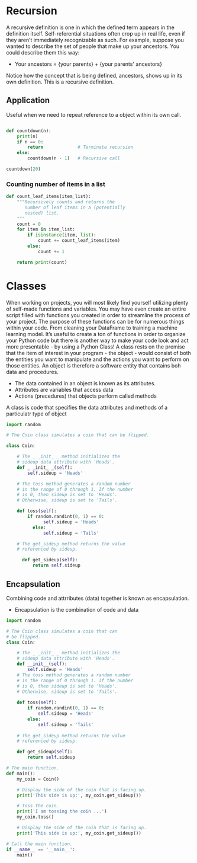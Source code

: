 # Recursion

A recursive definition is one in which the defined term appears in the definition itself. Self-referential situations often crop up in real life, even if they aren’t immediately recognizable as such. For example, suppose you wanted to describe the set of people that make up your ancestors. You could describe them this way:

- Your ancestors = {your parents} + {your parents' ancestors}

Notice how the concept that is being defined, ancestors, shows up in its own definition. This is a recursive definition.

## Application

Useful when we need to repeat reference to a object within its own call.

```python

def countdown(n):
    print(n)
    if n == 0:
        return             # Terminate recursion
    else:
        countdown(n - 1)   # Recursive call

countdown(20)

```

### Counting number of items in a list

```python
def count_leaf_items(item_list):
    """Recursively counts and returns the
       number of leaf items in a (potentially
       nested) list.
    """
    count = 0
    for item in item_list:
        if isinstance(item, list):
            count += count_leaf_items(item)
        else:
            count += 1

    return print(count)
```

# Classes

When working on projects, you will most likely find yourself utilizing plenty of self-made functions and variables. You may have even create an entire script filled with functions you created in order to streamline the process of your project.
The purpose of these functions can be for numerous things within your code. From cleaning your DataFrame to training a machine learning model. It’s useful to create a ton of functions in order to organize your Python code but there is another way to make your code look and act more presentable - by using a Python Class!
A class rests on the premise that the item of interest in your program - the object - would consist of both the entities you want to manipulate and the actions you want to perform on those entities. An object is therefore a software entity that contains boh data and procedures. 
- The data contained in an object is known as its attributes.
- Attributes are variables that access data
- Actions (precedures) that objects perform called methods

A class is code that specifies the data attributes and methods of a particulatr type of object

```python
import random

# The Coin class simulates a coin that can be flipped.

class Coin:

    # The _ _init_ _ method initializes the
    # sideup data attribute with 'Heads'.
    def _ _init_ _(self):
        self.sideup = 'Heads'

    # The toss method generates a random number
    # in the range of 0 through 1. If the number
    # is 0, then sideup is set to 'Heads'.
    # Otherwise, sideup is set to 'Tails'.

    def toss(self):
        if random.randint(0, 1) == 0:
              self.sideup = 'Heads'
          else:
              self.sideup = 'Tails'

    # The get_sideup method returns the value
    # referenced by sideup.

      def get_sideup(self):
          return self.sideup
```


## Encapsulation
Combining code and attrributes (data) together is known as encapsulation.
- Encapsulation is the combination of code and data 

```python
import random

# The Coin class simulates a coin that can
# be flipped.
class Coin:

    # The _ _init_ _ method initializes the
    # sideup data attribute with 'Heads'.
    def __init__(self):
        self.sideup = 'Heads'
    # The toss method generates a random number
    # in the range of 0 through 1. If the number
    # is 0, then sideup is set to 'Heads'.
    # Otherwise, sideup is set to 'Tails'.
    
    def toss(self):
        if random.randint(0, 1) == 0:
            self.sideup = 'Heads'
        else:
            self.sideup = 'Tails'
            
    # The get_sideup method returns the value
    # referenced by sideup.

    def get_sideup(self):
        return self.sideup

# The main function.
def main():
    my_coin = Coin()

    # Display the side of the coin that is facing up.
    print('This side is up:', my_coin.get_sideup())

    # Toss the coin.
    print('I am tossing the coin ...')
    my_coin.toss()

    # Display the side of the coin that is facing up.
    print('This side is up:', my_coin.get_sideup())

# Call the main function.
if __name__ == '__main__':
    main()
```   
